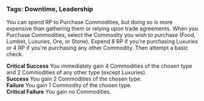 ### Tags: Downtime, Leadership

You can spend RP to Purchase Commodities, but doing so is more expensive than gathering them or relying upon trade agreements. When you Purchase Commodities, select the Commodity you wish to purchase (Food, Lumber, Luxuries, Ore, or Stone). Expend 8 RP if you're purchasing Luxuries or 4 RP if you're purchasing any other Commodity. Then attempt a basic check.  
  
**Critical Success** You immediately gain 4 Commodities of the chosen type and 2 Commodities of any other type (except Luxuries).  
**Success** You gain 2 Commodities of the chosen type.  
**Failure** You gain 1 Commodity of the chosen type.  
**Critical Failure** You gain no Commodities.

